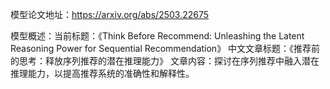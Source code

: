 模型论文地址：https://arxiv.org/abs/2503.22675

模型概述：当前标题：《Think Before Recommend: Unleashing the Latent Reasoning Power for Sequential Recommendation》
中文文章标题：《推荐前的思考：释放序列推荐的潜在推理能力》
文章内容：探讨在序列推荐中融入潜在推理能力，以提高推荐系统的准确性和解释性。
